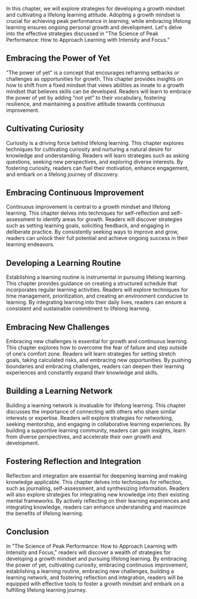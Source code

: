 
In this chapter, we will explore strategies for developing a growth mindset and cultivating a lifelong learning attitude. Adopting a growth mindset is crucial for achieving peak performance in learning, while embracing lifelong learning ensures ongoing personal growth and development. Let's delve into the effective strategies discussed in "The Science of Peak Performance: How to Approach Learning with Intensity and Focus."

Embracing the Power of Yet
--------------------------

"The power of yet" is a concept that encourages reframing setbacks or challenges as opportunities for growth. This chapter provides insights on how to shift from a fixed mindset that views abilities as innate to a growth mindset that believes skills can be developed. Readers will learn to embrace the power of yet by adding "not yet" to their vocabulary, fostering resilience, and maintaining a positive attitude towards continuous improvement.

Cultivating Curiosity
---------------------

Curiosity is a driving force behind lifelong learning. This chapter explores techniques for cultivating curiosity and nurturing a natural desire for knowledge and understanding. Readers will learn strategies such as asking questions, seeking new perspectives, and exploring diverse interests. By fostering curiosity, readers can fuel their motivation, enhance engagement, and embark on a lifelong journey of discovery.

Embracing Continuous Improvement
--------------------------------

Continuous improvement is central to a growth mindset and lifelong learning. This chapter delves into techniques for self-reflection and self-assessment to identify areas for growth. Readers will discover strategies such as setting learning goals, soliciting feedback, and engaging in deliberate practice. By consistently seeking ways to improve and grow, readers can unlock their full potential and achieve ongoing success in their learning endeavors.

Developing a Learning Routine
-----------------------------

Establishing a learning routine is instrumental in pursuing lifelong learning. This chapter provides guidance on creating a structured schedule that incorporates regular learning activities. Readers will explore techniques for time management, prioritization, and creating an environment conducive to learning. By integrating learning into their daily lives, readers can ensure a consistent and sustainable commitment to lifelong learning.

Embracing New Challenges
------------------------

Embracing new challenges is essential for growth and continuous learning. This chapter explores how to overcome the fear of failure and step outside of one's comfort zone. Readers will learn strategies for setting stretch goals, taking calculated risks, and embracing new opportunities. By pushing boundaries and embracing challenges, readers can deepen their learning experiences and constantly expand their knowledge and skills.

Building a Learning Network
---------------------------

Building a learning network is invaluable for lifelong learning. This chapter discusses the importance of connecting with others who share similar interests or expertise. Readers will explore strategies for networking, seeking mentorship, and engaging in collaborative learning experiences. By building a supportive learning community, readers can gain insights, learn from diverse perspectives, and accelerate their own growth and development.

Fostering Reflection and Integration
------------------------------------

Reflection and integration are essential for deepening learning and making knowledge applicable. This chapter delves into techniques for reflection, such as journaling, self-assessment, and synthesizing information. Readers will also explore strategies for integrating new knowledge into their existing mental frameworks. By actively reflecting on their learning experiences and integrating knowledge, readers can enhance understanding and maximize the benefits of lifelong learning.

Conclusion
----------

In "The Science of Peak Performance: How to Approach Learning with Intensity and Focus," readers will discover a wealth of strategies for developing a growth mindset and pursuing lifelong learning. By embracing the power of yet, cultivating curiosity, embracing continuous improvement, establishing a learning routine, embracing new challenges, building a learning network, and fostering reflection and integration, readers will be equipped with effective tools to foster a growth mindset and embark on a fulfilling lifelong learning journey.
